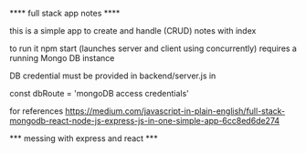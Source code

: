 **** full stack app notes ****

this is a simple app to create and handle (CRUD) notes with index

to run it
npm start (launches server and client using concurrently)
requires a running Mongo DB instance

DB credential must be provided in backend/server.js in

const dbRoute = 'mongoDB access credentials'


for references
https://medium.com/javascript-in-plain-english/full-stack-mongodb-react-node-js-express-js-in-one-simple-app-6cc8ed6de274

*** messing with express and react ***




